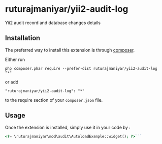 ruturajmaniyar/yii2-audit-log
=============================
Yii2 audit record and database changes details 

Installation
------------

The preferred way to install this extension is through [composer](http://getcomposer.org/download/).

Either run

```
php composer.phar require --prefer-dist ruturajmaniyar/yii2-audit-log "*"
```

or add

```
"ruturajmaniyar/yii2-audit-log": "*"
```

to the require section of your `composer.json` file.


Usage
-----

Once the extension is installed, simply use it in your code by  :

```php
<?= \ruturajmaniyar\mod\audit\AutoloadExample::widget(); ?>```
